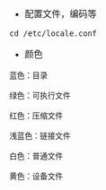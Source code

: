 <font face="Simsun" size=3>

- 配置文件，编码等
~~~
cd /etc/locale.conf
~~~
- 颜色
~~~
蓝色：目录

绿色：可执行文件

红色：压缩文件

浅蓝色：链接文件

白色：普通文件

黄色：设备文件
~~~

</font>